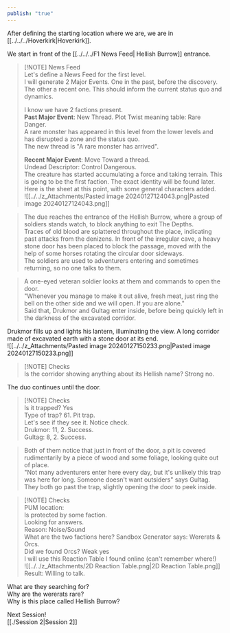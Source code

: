 ```yaml
---  
publish: "true"  
---  
```

  
After defining the starting location where we are, we are in [[../../../Hoverkirk|Hoverkirk]].  
  
We start in front of the [[../../../F1 News Feed| Hellish Burrow]] entrance.  
  
> [!NOTE] News Feed  
> Let's define a News Feed for the first level.  
> I will generate 2 Major Events. One in the past, before the discovery. The other a recent one. This should inform the current status quo and dynamics.  
>   
> I know we have 2 factions present.     
> **Past Major Event**: New Thread. Plot Twist meaning table: Rare Danger.  
> A rare monster has appeared in this level from the lower levels and has disrupted a zone and the status quo.  
> The new thread is "A rare monster has arrived".  
>   
> **Recent Major Event**: Move Toward a thread.  
> Undead Descriptor: Control Dangerous.  
> The creature has started accumulating a force and taking terrain. This is going to be the first faction. The exact identity will be found later.  
> Here is the sheet at this point, with some general characters added.  
> ![[../../z_Attachments/Pasted image 20240127124043.png|Pasted image 20240127124043.png]]  
  
> The due reaches the entrance of the Hellish Burrow, where a group of soldiers stands watch, to block anything to exit The Depths.  
Traces of old blood are splattered throughout the place, indicating past attacks from the denizens. In front of the irregular cave, a heavy stone door has been placed to block the passage, moved with the help of some horses rotating the circular door sideways.   
The soldiers are used to adventurers entering and sometimes returning, so no one talks to them.  
  
> A one-eyed veteran soldier looks at them and commands to open the door.  
"Whenever you manage to make it out alive, fresh meat, just ring the bell on the other side and we will open. If you are alone."  
Said that, Drukmor and Gultag enter inside, before being quickly left in the darkness of the excavated corridor.  
  
Drukmor fills up and lights his lantern, illuminating the view. A long corridor made of excavated earth with a stone door at its end.    
![[../../z_Attachments/Pasted image 20240127150233.png|Pasted image 20240127150233.png]]  
  
> [!NOTE] Checks  
> Is the corridor showing anything about its Hellish name? Strong no.  
  
The duo continues until the door.  
  
> [!NOTE] Checks  
> Is it trapped? Yes     
> Type of trap? 61. Pit trap.     
> Let's see if they see it. Notice check.     
> Drukmor: 11, 2. Success.     
> Gultag: 8, 2. Success.   
  
> Both of them notice that just in front of the door, a pit is covered rudimentarily by a piece of wood and some foliage, looking quite out of place.  
> "Not many adventurers enter here every day, but it's unlikely this trap was here for long. Someone doesn't want outsiders" says Gultag.    
> They both go past the trap, slightly opening the door to peek inside.  
  
> [!NOTE] Checks  
> PUM location:    
> Is protected by some faction.    
> Looking for answers.    
> Reason: Noise/Sound    
> What are the two factions here? Sandbox Generator says: Wererats & Orcs.    
> Did we found Orcs? Weak yes  
> I will use this Reaction Table I found online (can't remember where!)    
> ![[../../z_Attachments/2D Reaction Table.png|2D Reaction Table.png]]    
> Result: Willing to talk.  
  
What are they searching for?    
Why are the wererats rare?    
Why is this place called Hellish Burrow?    
  
Next Session!    
[[./Session 2|Session 2]]  
  
